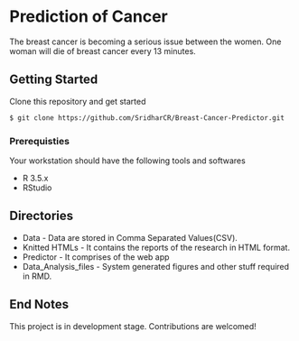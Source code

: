 # Prediction of Cancer
The breast cancer is becoming a serious issue between the women. One woman will die of breast cancer every 13 minutes.

## Getting Started
Clone this repository and get started
```sh
$ git clone https://github.com/SridharCR/Breast-Cancer-Predictor.git
```

### Prerequisties
Your workstation should have the following tools and softwares
- R 3.5.x
- RStudio

## Directories
* Data - Data are stored in Comma Separated Values(CSV).
* Knitted HTMLs - It contains the reports of the research in HTML format.
* Predictor - It comprises of the web app
* Data_Analysis_files - System generated figures and other stuff required in RMD.

## End Notes
This project is in development stage. Contributions are welcomed!
